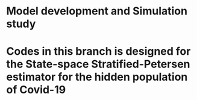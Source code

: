 # Model development and Simulation study
# Codes in this branch is designed for the State-space Stratified-Petersen estimator for the hidden population of Covid-19

